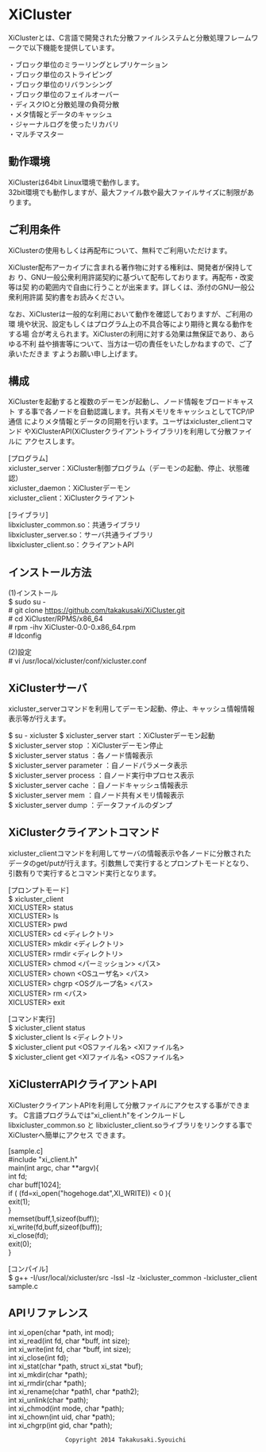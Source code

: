 XiCluster
======================
XiClusterとは、C言語で開発された分散ファイルシステムと分散処理フレームワークで以下機能を提供しています。  

・ブロック単位のミラーリングとレプリケーション  
・ブロック単位のストライピング  
・ブロック単位のリバランシング  
・ブロック単位のフェイルオーバー  
・ディスクIOと分散処理の負荷分散  
・メタ情報とデータのキャッシュ  
・ジャーナルログを使ったリカバリ  
・マルチマスター


動作環境
------
XiClusterは64bit Linux環境で動作します。  
32bit環境でも動作しますが、最大ファイル数や最大ファイルサイズに制限があります。

ご利用条件
------
XiClusterの使用もしくは再配布について、無料でご利用いただけます。  

XiCluster配布アーカイブに含まれる著作物に対する権利は、開発者が保持してお
り、GNU一般公衆利用許諾契約に基づいて配布しております。再配布・改変等は契
約の範囲内で自由に行うことが出来ます。詳しくは、添付のGNU一般公衆利用許諾
契約書をお読みください。

なお、XiClusterは一般的な利用において動作を確認しておりますが、ご利用の環
境や状況、設定もしくはプログラム上の不具合等により期待と異なる動作をする場
合が考えられます。XiClusterの利用に対する効果は無保証であり、あらゆる不利
益や損害等について、当方は一切の責任をいたしかねますので、ご了承いただきま
すようお願い申し上げます。

構成
------
XiClusterを起動すると複数のデーモンが起動し、ノード情報をブロードキャスト
する事で各ノードを自動認識します。共有メモリをキャッシュとしてTCP/IP通信
によりメタ情報とデータの同期を行います。ユーザはxicluster_clientコマンド
やXiClusterAPI(XiClusterクライアントライブラリ)を利用して分散ファイルに
アクセスします。

[プログラム]  
xicluster_server：XiCluster制御プログラム（デーモンの起動、停止、状態確認）  
xicluster_daemon：XiClusterデーモン  
xicluster_client：XiClusterクライアント  

[ライブラリ]  
libxicluster_common.so：共通ライブラリ  
libxicluster_server.so：サーバ共通ライブラリ  
libxicluster_client.so：クライアントAPI  

インストール方法
------

(1)インストール  
	$ sudo su -  
	# git clone https://github.com/takakusaki/XiCluster.git  
	# cd XiCluster/RPMS/x86_64  
	# rpm -ihv XiCluster-0.0-0.x86_64.rpm  
	# ldconfig  

(2)設定  
	# vi /usr/local/xicluster/conf/xicluster.conf  

XiClusterサーバ
------
xicluster_serverコマンドを利用してデーモン起動、停止、キャッシュ情報情報
表示等が行えます。

$ su - xicluster
$ xicluster_server start      ：XiClusterデーモン起動  
$ xicluster_server stop       ：XiClusterデーモン停止  
$ xicluster_server status     ：各ノード情報表示  
$ xicluster_server parameter  ：自ノードパラメータ表示  
$ xicluster_server process    ：自ノード実行中プロセス表示  
$ xicluster_server cache      ：自ノードキャッシュ情報表示  
$ xicluster_server mem        ：自ノード共有メモリ情報表示  
$ xicluster_server dump <file>：データファイルのダンプ  

XiClusterクライアントコマンド
------
xicluster_clientコマンドを利用してサーバの情報表示や各ノードに分散された
データのget/putが行えます。引数無しで実行するとプロンプトモードとなり、
引数有りで実行するとコマンド実行となります。
  
[プロンプトモード]  
$ xicluster_client  
XICLUSTER> status  
XICLUSTER> ls  
XICLUSTER> pwd  
XICLUSTER> cd <ディレクトリ>  
XICLUSTER> mkdir <ディレクトリ>  
XICLUSTER> rmdir <ディレクトリ>  
XICLUSTER> chmod <パーミッション> <パス>  
XICLUSTER> chown <OSユーザ名> <パス>  
XICLUSTER> chgrp <OSグループ名> <パス>  
XICLUSTER> rm <パス>  
XICLUSTER> exit  
  
[コマンド実行]  
$ xicluster_client status  
$ xicluster_client ls <ディレクトリ>  
$ xicluster_client put <OSファイル名> <XIファイル名>  
$ xicluster_client get <XIファイル名> <OSファイル名>  


XiClusterrAPIクライアントAPI
------
XiClusterクライアントAPIを利用して分散ファイルにアクセスする事ができます。
C言語プログラムでは"xi_client.h"をインクルードし libxicluster_common.so と
libxicluster_client.soライブラリをリンクする事でXiClusterへ簡単にアクセス
できます。

[sample.c]  
	#include "xi_client.h"  
	main(int argc, char **argv){  
	      int fd;  
	      char buff[1024];  
	      if ( (fd=xi_open("hogehoge.dat",XI_WRITE)) < 0 ){  
	          exit(1);  
	      }  
	      memset(buff,1,sizeof(buff));  
	      xi_write(fd,buff,sizeof(buff));  
	      xi_close(fd);  
	      exit(0);  
	}  
  
[コンパイル]  
	$ g++ -I/usr/local/xicluster/src -lssl -lz -lxicluster_common -lxicluster_client sample.c  

APIリファレンス
------
int xi_open(char *path, int mod);  
int xi_read(int fd, char *buff, int size);  
int xi_write(int fd, char *buff, int size);  
int xi_close(int fd);  
int xi_stat(char *path, struct xi_stat *buf);  
int xi_mkdir(char *path);  
int xi_rmdir(char *path);  
int xi_rename(char *path1, char *path2);  
int xi_unlink(char *path);  
int xi_chmod(int mode, char *path);  
int xi_chown(int uid, char *path);  
int xi_chgrp(int gid, char *path);  
  
                    Copyright 2014 Takakusaki.Syouichi
